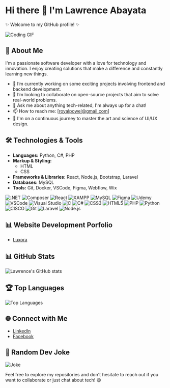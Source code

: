 # Hi there 👋 I'm Lawrence Abayata

✨ Welcome to my GitHub profile! ✨

![Coding GIF](https://user-images.githubusercontent.com/74038190/225813708-98b745f2-7d22-48cf-9150-083f1b00d6c9.gif)

## 🚀 About Me
I'm a passionate software developer with a love for technology and innovation. I enjoy creating solutions that make a difference and constantly learning new things.

- 🔭 I’m currently working on some exciting projects involving frontend and backend development.
- 👯 I’m looking to collaborate on open-source projects that aim to solve real-world problems.
- 💬 Ask me about anything tech-related, I'm always up for a chat!
- 📫 How to reach me: [royalpowel@gmail.com]
- 🌟 I'm on a continuous journey to master the art and science of UI/UX design.

## 🛠️ Technologies & Tools
- **Languages:** Python, C#, PHP
- **Markup & Styling:**
  - HTML
  - CSS
- **Frameworks & Libraries:** React, Node.js, Bootstrap, Laravel
- **Databases:** MySQL
- **Tools:** Git, Docker, VSCode, Figma, Webflow, Wix

 ![.NET](https://img.shields.io/badge/.NET-512BD4?style=for-the-badge&logo=dotnet&logoColor=white) ![Composer](https://img.shields.io/badge/Composer-885630?style=for-the-badge&logo=Composer&logoColor=white) ![React](https://img.shields.io/badge/React-20232A?style=for-the-badge&logo=react&logoColor=61DAFB) ![XAMPP](https://img.shields.io/badge/Xampp-F37623?style=for-the-badge&logo=xampp&logoColor=white) ![MySQL](https://img.shields.io/badge/MySQL-005C84?style=for-the-badge&logo=mysql&logoColor=white) 
 ![Figma](https://img.shields.io/badge/Figma-F24E1E?style=for-the-badge&logo=figma&logoColor=white) ![Udemy](https://img.shields.io/badge/Udemy-EC5252?style=for-the-badge&logo=Udemy&logoColor=white)
 ![VSCode](https://img.shields.io/badge/VSCode-0078D4?style=for-the-badge&logo=visual%20studio%20code&logoColor=white) ![Visual Studio](https://img.shields.io/badge/Visual_Studio-5C2D91?style=for-the-badge&logo=visual%20studio&logoColor=white)
 ![C](https://img.shields.io/badge/C-00599C?style=for-the-badge&logo=c&logoColor=white) ![C#](https://img.shields.io/badge/C%23-239120?style=for-the-badge&logo=csharp&logoColor=white)
![CSS3](https://img.shields.io/badge/CSS3-1572B6?style=for-the-badge&logo=css3&logoColor=white)
![HTML5](https://img.shields.io/badge/HTML5-E34F26?style=for-the-badge&logo=html5&logoColor=white)
![PHP](https://img.shields.io/badge/PHP-777BB4?style=for-the-badge&logo=php&logoColor=white)
![Python](https://img.shields.io/badge/Python-FFD43B?style=for-the-badge&logo=python&logoColor=blue)
![CISCO](https://img.shields.io/badge/CISCO-1BA0D7?style=for-the-badge&logo=cisco&logoColor=white)
![Git](https://img.shields.io/badge/Git-E44C30?style=for-the-badge&logo=git&logoColor=white)
![Laravel](https://img.shields.io/badge/Laravel-FF2D20?style=for-the-badge&logo=laravel&logoColor=white)
![Node.js](https://img.shields.io/badge/Node%20js-339933?style=for-the-badge&logo=nodedotjs&logoColor=white)

## 📊 Website Development Porfolio
- [Luxora](https://www.luxorastudios.com/)







## 📊 GitHub Stats
![Lawrence's GitHub stats](https://github-readme-stats.vercel.app/api?username=Powelzzz&show_icons=true&theme=radical)

## 🏆 Top Languages
![Top Languages](https://github-readme-stats.vercel.app/api/top-langs/?username=Powelzzz&layout=compact&theme=radical)

## 🌐 Connect with Me
- [LinkedIn](https://www.linkedin.com/in/yourprofile)
- [Facebook](https://web.facebook.com/lawrence.abayata)

## 🎨 Random Dev Joke
![Joke](https://readme-jokes.vercel.app/api)


Feel free to explore my repositories and don't hesitate to reach out if you want to collaborate or just chat about tech! 😄
